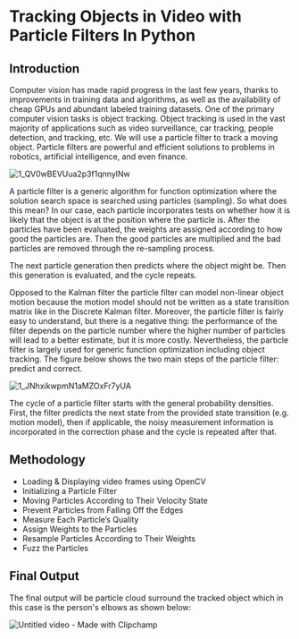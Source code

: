 # Tracking Objects in Video with Particle Filters In Python

## Introduction 

Computer vision has made rapid progress in the last few years, thanks to improvements in training data and algorithms, as well as the availability of cheap GPUs and abundant labeled training datasets. One of the primary computer vision tasks is object tracking. Object tracking is used in the vast majority of applications such as video surveillance, car tracking, people detection, and tracking, etc. We will use a particle filter to track a moving object. Particle filters are powerful and efficient solutions to problems in robotics, artificial intelligence, and even finance.

![1_QV0wBEVUua2p3f1qnnylNw](https://user-images.githubusercontent.com/72076328/204287563-c7a54fd5-dfc6-4fcc-88b4-1b45f2eb7115.gif)

A particle filter is a generic algorithm for function optimization where the solution search space is searched using particles (sampling). So what does this mean? In our case, each particle incorporates tests on whether how it is likely that the object is at the position where the particle is. After the particles have been evaluated, the weights are assigned according to how good the particles are. Then the good particles are multiplied and the bad particles are removed through the re-sampling process.

The next particle generation then predicts where the object might be. Then this generation is evaluated, and the cycle repeats.

Opposed to the Kalman filter the particle filter can model non-linear object motion because the motion model should not be written as a state transition matrix like in the Discrete Kalman filter. Moreover, the particle filter is fairly easy to understand, but there is a negative thing: the performance of the filter depends on the particle number where the higher number of particles will lead to a better estimate, but it is more costly. Nevertheless, the particle filter is largely used for generic function optimization including object tracking. The figure below shows the two main steps of the particle filter: predict and correct.

![1_JNhxikwpmN1aMZOxFr7yUA](https://user-images.githubusercontent.com/72076328/204287766-43f94dde-0fe7-4722-8563-84c065246db5.png)

The cycle of a particle filter starts with the general probability densities. First, the filter predicts the next state from the provided state transition (e.g. motion model), then if applicable, the noisy measurement information is incorporated in the correction phase and the cycle is repeated after that.

## Methodology

* Loading & Displaying video frames using OpenCV
* Initializing a Particle Filter
* Moving Particles According to Their Velocity State
* Prevent Particles from Falling Off the Edges
* Measure Each Particle’s Quality
* Assign Weights to the Particles
* Resample Particles According to Their Weights
* Fuzz the Particles

## Final Output

The final output will be particle cloud surround the tracked object which in this case is the person's elbows as shown below:

![Untitled video - Made with Clipchamp](https://user-images.githubusercontent.com/72076328/204291399-7faf8c6f-e516-4fa3-b8f4-dd6e7aaa6df9.gif)



